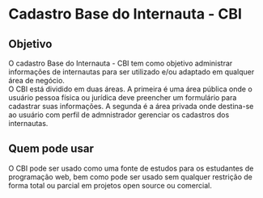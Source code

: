 # Cadastro Base do Internauta - CBI
## Objetivo
O cadastro Base do Internauta - CBI tem como objetivo administrar informações de internautas para ser utilizado e/ou adaptado em qualquer área de negócio.<br />
O CBI está dividido em duas áreas. A primeira é uma área pública onde o usuário pessoa física ou jurídica deve preencher um formulário para cadastrar suas informações. A segunda é a área privada onde destina-se ao usuário com perfil de admnistrador gerenciar os cadastros dos internautas.

## Quem pode usar
O CBI pode ser usado como uma fonte de estudos para os estudantes de programação web, bem como pode ser usado sem qualquer restrição de forma total ou parcial em projetos open source ou comercial.
